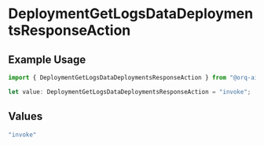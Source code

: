 # DeploymentGetLogsDataDeploymentsResponseAction

## Example Usage

```typescript
import { DeploymentGetLogsDataDeploymentsResponseAction } from "@orq-ai/node/models/operations";

let value: DeploymentGetLogsDataDeploymentsResponseAction = "invoke";
```

## Values

```typescript
"invoke"
```